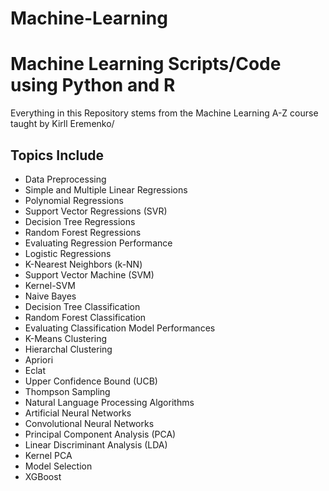 # Machine-Learning
<h1>Machine Learning Scripts/Code using Python and R</h1>

Everything in this Repository stems from the Machine Learning A-Z course taught by Kirll Eremenko/

<h2> Topics Include </h2>

<ul>
<li>Data Preprocessing</li>
<li>Simple and Multiple Linear Regressions</li>
<li>Polynomial Regressions</li>
<li>Support Vector Regressions (SVR)</li>
<li>Decision Tree Regressions</li>
<li>Random Forest Regressions</li>
<li>Evaluating Regression Performance</li>
<li>Logistic Regressions</li>
<li>K-Nearest Neighbors (k-NN)</li>
<li>Support Vector Machine (SVM)</li>
<li>Kernel-SVM</li>
<li>Naive Bayes</li>
<li>Decision Tree Classification</li>
<li>Random Forest Classification</li>
<li>Evaluating Classification Model Performances</li>
<li>K-Means Clustering</li>
<li>Hierarchal Clustering</li>
<li>Apriori</li>
<li>Eclat</li>
<li>Upper Confidence Bound (UCB)</li>
<li>Thompson Sampling</li>
<li>Natural Language Processing Algorithms</li>
<li>Artificial Neural Networks</li>
<li>Convolutional Neural Networks</li>
<li>Principal Component Analysis (PCA)</li>
<li>Linear Discriminant Analysis (LDA)</li>
<li>Kernel PCA</li>
<li>Model Selection</li>
<li>XGBoost</li>
</ul>
